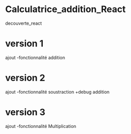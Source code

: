 # Calculatrice_addition_React
decouverte_react


# version 1
ajout -fonctionnalité addition

# version 2
ajout -fonctionnalité soustraction +debug addition


# version 3
ajout -fonctionnalité Multiplication 
